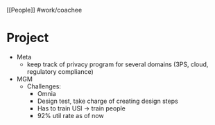 [[People]]
#work/coachee 

# Project

- Meta
	- keep track of privacy program for several domains (3PS, cloud, regulatory compliance)
- MGM
	- Challenges:
		- Omnia
		- Design test, take charge of creating design steps
		- Has to train USI -> train people
		- 92% util rate as of now
